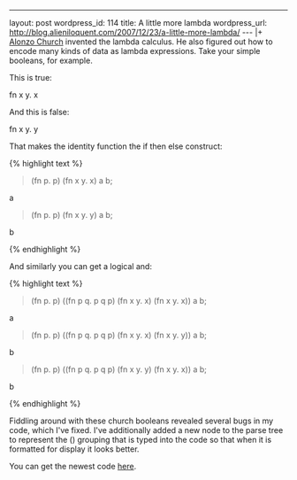 --- 
layout: post
wordpress_id: 114
title: A little more lambda
wordpress_url: http://blog.alieniloquent.com/2007/12/23/a-little-more-lambda/
--- |+
[Alonzo Church][1] invented the lambda calculus. He also figured out how to
encode many kinds of data as lambda expressions. Take your simple booleans,
for example.

This is true:

fn x y. x

And this is false:

fn x y. y

That makes the identity function the if then else construct:

{% highlight text %}

> (fn p. p) (fn x y. x) a b;

a

> (fn p. p) (fn x y. y) a b;

b

{% endhighlight %}

And similarly you can get a logical and:

{% highlight text %}

> (fn p. p) ((fn p q. p q p) (fn x y. x) (fn x y. x)) a b;

a

> (fn p. p) ((fn p q. p q p) (fn x y. x) (fn x y. y)) a b;

b

> (fn p. p) ((fn p q. p q p) (fn x y. y) (fn x y. x)) a b;

b

{% endhighlight %}

Fiddling around with these church booleans revealed several bugs in my code,
which I've fixed. I've additionally added a new node to the parse tree to
represent the () grouping that is typed into the code so that when it is
formatted for display it looks better.

You can get the newest code [here][2].

   [1]: http://en.wikipedia.org/wiki/Alonzo_Church

   [2]: http://www.alieniloquent.com/code/lambda/

